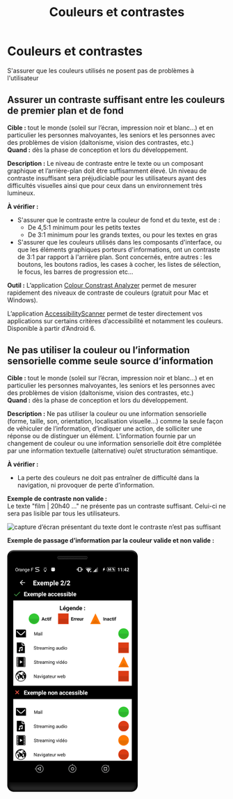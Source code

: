﻿---
title: "Couleurs et contrastes"
---

# Couleurs et contrastes

S'assurer que les couleurs utilisés ne posent pas de problèmes à l'utilisateur

## Assurer un contraste suffisant entre les couleurs de premier plan et de fond

**Cible&nbsp;:** tout le monde (soleil sur l’écran, impression noir et blanc…) et en particulier les personnes malvoyantes, les seniors et les personnes avec des problèmes de vision (daltonisme, vision des contrastes, etc.)  
**Quand&nbsp;:**  dès la phase de conception et lors du développement.

**Description&nbsp;:**
Le niveau de contraste entre le texte ou un composant graphique et l’arrière-plan doit être suffisamment élevé.
Un niveau de contraste insuffisant sera préjudiciable pour les utilisateurs ayant des difficultés visuelles ainsi que pour ceux dans un environnement très lumineux.

**À vérifier&nbsp;:**
- S'assurer que le contraste entre la couleur de fond et du texte, est de :
	- De 4,5:1 minimum pour les petits textes
	- De 3:1 minimum pour les grands textes, ou pour les textes en gras
- S'assurer que les couleurs utilisés dans les composants d'interface, ou que les éléments graphiques porteurs d'informations, ont un contraste de 3:1 par rapport à l'arrière plan. Sont concernés, entre autres : les boutons, les boutons radios, les cases à cocher, les listes de sélection, le focus, les barres de progression etc...

**Outil&nbsp;:**
L’application [<span lang="en">Colour Constrast Analyzer</span>](http://www.paciellogroup.com/resources/contrastanalyser/) permet de mesurer rapidement des niveaux de contraste de couleurs (gratuit pour Mac et Windows).  

L’application [<span lang="en">AccessibilityScanner</span>](https://play.google.com/store/apps/details?id=com.google.android.apps.accessibility.auditor&hl=fr) permet de tester directement vos applications sur certains critères d’accessibilité et notamment les couleurs. Disponible à partir d’Android 6.



## Ne pas utiliser la couleur ou l’information sensorielle comme seule source d’information 


**Cible&nbsp;:** tout le monde (soleil sur l’écran, impression noir et blanc…) et en particulier les personnes malvoyantes, les seniors et les personnes avec des problèmes de vision (daltonisme, vision des contrastes, etc.)  
**Quand&nbsp;:**  dès la phase de conception et lors du développement.

**Description&nbsp;:**
Ne pas utiliser la couleur ou une information sensorielle (forme, taille, son, orientation, localisation visuelle…) comme la seule façon de véhiculer de l’information, d’indiquer une action, de solliciter une réponse ou de distinguer un élément. L’information fournie par un changement de couleur ou une information sensorielle doit être complétée par une information textuelle (alternative) ou/et structuration sémantique.

**À vérifier&nbsp;:**

- La perte des couleurs ne doit pas entraîner de difficulté dans la navigation, ni provoquer de perte d’information.

**Exemple de contraste non valide&nbsp;:**  
Le texte "film | 20h40 …" ne présente pas un contraste suffisant. Celui-ci ne sera pas lisible par tous les utilisateurs.  

![capture d’écran présentant du texte dont le contraste n’est pas suffisant](../../../images/contraste.png)   

**Exemple de passage d’information par la couleur valide et non valide&nbsp;:** 

<img src="../../images/couleur.png" alt="exemple de passage d’information par la couleur valide et non valide. Dans un cas la couleur et la forme de l’objet porte l’information avec une légende, dans l’autre cas seule la couleur porte l’information." width="300">

